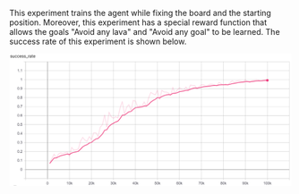 This experiment trains the agent while fixing the board and the starting position. Moreover, this experiment has a special reward function that allows the goals "Avoid any lava" and "Avoid any goal" to be learned. The success rate of this experiment is shown below.

![Success rate of this experiment](./all_advice.png)